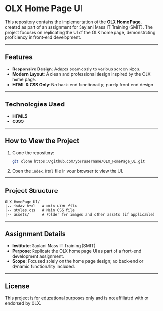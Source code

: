 # OLX Home Page UI

This repository contains the implementation of the **OLX Home Page**, created as part of an assignment for Saylani Mass IT Training (SMIT). The project focuses on replicating the UI of the OLX home page, demonstrating proficiency in front-end development.

---

## Features

- **Responsive Design**: Adapts seamlessly to various screen sizes.
- **Modern Layout**: A clean and professional design inspired by the OLX home page.
- **HTML & CSS Only**: No back-end functionality; purely front-end design.

---

## Technologies Used

- **HTML5**
- **CSS3**

---

## How to View the Project

1. Clone the repository:

   ```bash
   git clone https://github.com/yourusername/OLX_HomePage_UI.git
   ```

2. Open the `index.html` file in your browser to view the UI.

---

## Project Structure

```
OLX_HomePage_UI/
|-- index.html   # Main HTML file
|-- styles.css   # Main CSS file
|-- assets/      # Folder for images and other assets (if applicable)
```

---

## Assignment Details

- **Institute**: Saylani Mass IT Training (SMIT)
- **Purpose**: Replicate the OLX home page UI as part of a front-end development assignment.
- **Scope**: Focused solely on the home page design; no back-end or dynamic functionality included.

---

## License

This project is for educational purposes only and is not affiliated with or endorsed by OLX.
